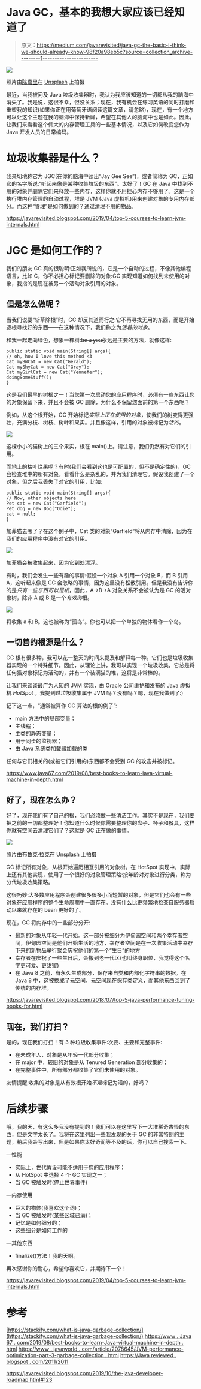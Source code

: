 # Java GC，基本的我想大家应该已经知道了

> 原文：<https://medium.com/javarevisited/java-gc-the-basic-i-think-we-should-already-know-98f20a98eb5c?source=collection_archive---------1----------------------->

![](img/312a45ca7bc2791506e125b1dbe36bda.png)

照片由[陈嘉里](https://unsplash.com/@gary_at_unsplash?utm_source=medium&utm_medium=referral)在 [Unsplash](https://unsplash.com?utm_source=medium&utm_medium=referral) 上拍摄

最近，当我被问及 Java 垃圾收集器时，我认为我应该知道的一切都从我的脑海中消失了。我是说，这很不幸，但没关系；现在，我有机会在练习英语的同时打磨和重塑我的知识(如果你正在用葡萄牙语阅读这篇文章，请忽略)，现在，有一个地方可以让这个主题在我的脑海中保持新鲜，希望在其他人的脑海中也是如此。因此，让我们来看看这个伟大的内存管理工具的一些基本情况，以及它如何改变您作为 Java 开发人员的日常编码。

# 垃圾收集器是什么？

我亲切地称它为 JGC(在你的脑海中读出“Jay Gee See”)，或者简称为 GC，正如它的名字所说:“听起来像是某种收集垃圾的东西”。太好了！GC 在 Java 中找到不用的对象并删除它们来释放一些内存，这样你就不用担心内存不够用了。这是一个执行堆内存管理的自动过程，堆是 JVM (Java 虚拟机)用来创建对象的专用内存部分。而这种“管理”是如何做到的？通过清理不用的物品。

<https://javarevisited.blogspot.com/2019/04/top-5-courses-to-learn-jvm-internals.html>  

# JGC 是如何工作的？

我们的朋友 GC 真的很聪明:正如我所说的，它是一个自动的过程，不像其他编程语言，比如 C，你不必担心标记要删除的对象:GC 实现知道如何找到未使用的对象，我指的是现在被另一个活动对象引用的对象。

## 但是怎么做呢？

当我们说要“斩草除根”时，GC 却反其道而行之:它不再寻找无用的东西，而是开始逐根寻找好的东西——在这种情况下，我们称之为*活着的对象*。

和我一起走向绿色，想象一棵树:b̶e̶ ̶a̶ ̶y̶o̶u̶永远是主要的方法，就像这样:

```
public static void main(String[] args){
// oh, how I love this method <3
Cat myBWCat = new Cat("Gerald");
Cat myShyCat = new Cat("Gray");
Cat myGirlCat = new Cat("Yennefer");
doingSomeStuff();
}
```

这是我们最早的树根之一！当您第一次启动您的应用程序时，必须有一些东西让您的对象保留下来，并且不会被 GC 删除，为什么不保留您面前的第一个东西呢？

例如，从这个根开始，GC 开始标记*实际上正在使用的对象*，使我们的树变得更强壮，充满分枝、树枝、树叶和果实。并且像这样，引用的对象被标记为*活的*。

[![](img/462b482417084dd4c3ac9a12effd09d6.png)](https://javarevisited.blogspot.com/2012/10/10-garbage-collection-interview-question-answer.html)

这棵小小的猫树上的三个果实，根在 main()上。请注意，我们仍然有对它们的引用。

而地上的枯叶烂果呢？有时(我们会看到这也是可配置的，但不是确定性的)，GC 会检查堆中的所有对象，看看什么是杂乱的，并为我们清理它。假设我创建了一个对象，但之后我丢失了对它的引用，比如:

```
public static void main(String[] args){
// Now, other objects here
Pet cat = new Cat("Garfield");
Pet dog = new Dog("Odie");
cat = null;
}
```

加菲猫去哪了？在这个例子中，Cat 类的对象“Garfield”将从内存中清除，因为在我们的应用程序中没有对它的引用。

[![](img/27b1a938ae3d6d9bda95dafbc7290bd2.png)](https://www.java67.com/2020/02/50-garbage-collection-interview-questions-answers-java.html)

加菲猫会被收集起来，因为它到处漂浮。

有时，我们会发生一些有趣的事情:假设一个对象 A 引用一个对象 B，而 B 引用 A，这听起来像是 GC 会忽略的事情，因为这里没有松散引用。但是我没有告诉你的是*只有一些东西可以是根*，因此，A→B→A 对象关系不会被认为是 GC 的活对象树，除非 A 或 B 是一个*有效的*根。

![](img/ee20dc5e49ccfc28abc54ce594b37bfd.png)

将收集 a 和 B。这也被称为“孤岛”。你也可以把一个单独的物体看作一个岛。

## 一切善的根源是什么？

GC 根有很多种，我可以花一整天的时间来提及和解释每一种。它们也是垃圾收集器实现的一个特殊细节。因此，从理论上讲，我可以实现一个垃圾收集，它总是将任何猫对象标记为活动的，并有一个装满猫的堆，这将是非常棒的。

让我们来谈谈最广为人知的 JVM 实现，由 Oracle 公司维护和发布的 Java 虚拟机 *HotSpot* 。我提到过垃圾收集属于 JVM 吗？没有吗？嗯，现在我做到了:)

记下这一点，“通常被算作 GC 算法的根的例子”:

*   main 方法中的局部变量；
*   主线程；
*   主类的静态变量；
*   用于同步的监视器；
*   由 Java 系统类加载器加载的类

任何与它们相关的(或被它们引用的)东西都不会受到 GC 的攻击并被标记。

<https://www.java67.com/2019/08/best-books-to-learn-java-virtual-machine-in-depth.html>  

## 好了，现在怎么办？

好了，现在我们有了自己的根，我们必须做一些清洁工作。其实不是现在，我们要把之前的一切都整理好！你知道什么时候你需要整理你的盘子、杯子和餐具，这样你就有空间去清理它们了？这就是 GC 正在做的事情。

[![](img/ea1415c8ae18d83722047e3ea227c803.png)](https://javarevisited.blogspot.com/2015/10/133-java-interview-questions-answers-from-last-5-years.html#axzz5ntvpdIs3)

照片由[布鲁克·拉克](https://unsplash.com/@brookelark?utm_source=medium&utm_medium=referral)在 [Unsplash](https://unsplash.com?utm_source=medium&utm_medium=referral) 上拍摄

GC 标记所有对象，从根开始遍历相互引用的对象树。在 HotSpot 实现中，实际上还有其他实现，使用了一个很好的对象管理策略:按年龄对对象进行分类，称为分代垃圾收集策略。

这很巧妙:大多数应用程序会创建很多很多小而短暂的对象，但是它们也会有一些对象在应用程序的整个生命周期中一直存在。没有什么比更频繁地检查自服务器启动以来就存在的 bean 更好的了。

现在，GC 将内存中的一些部分分开:

*   最新的对象从年轻一代开始。这一部分被细分为伊甸园空间和两个幸存者空间，伊甸园空间是他们开始生活的地方，幸存者空间是在一次收集活动中幸存下来的新物品举行聚会庆祝他们的第一个“生日”的地方
*   幸存者在庆祝了一些生日后，会搬到老一代区(也叫终身职位，我觉得这个名字更可爱、更甜蜜)
*   在 Java 8 之前，有永久生成部分，保存来自类和内部化字符串的数据。在 Java 8 中，这被换成了元空间，元空间现在保存类定义，而其他东西回到了传统的内存堆。

<https://javarevisited.blogspot.com/2018/07/top-5-java-performance-tuning-books-for.html>  

## 现在，我们打扫？

是的，现在我们打扫！有 3 种垃圾收集事件:次要、主要和完整事件:

*   在未成年人，对象是从年轻一代部分收集；
*   在 major 中，较旧的对象是从 Tenured Generation 部分收集的；
*   在完整事件中，所有部分都收集了它们未使用的对象。

友情提醒:收集的对象是从有效根开始*不是*标记为活的，好吗？

# 后续步骤

哦，我的天，有这么多我没有提到的！我们可以在这里写下一大堆稀奇古怪的东西，但是文字太长了。我将在这里列出一些我发现的关于 GC 的非常特别的主题，稍后我会写出来，但是如果你太好奇而等不及的话，你可以自己搜索一下。

—性能

*   实际上，世代假设可能不适用于您的应用程序；
*   从 HotSpot 中选择 4 个 GC 实现之一；
*   当 GC 被触发时(停止世界事件)

—内存使用

*   巨大的物体(我喜欢这个词)；
*   当 GC 被触发时(某些区域已满)；
*   记忆是如何细分的；
*   这些细分是如何工作的

—其他东西

*   finalize()方法！我的天啊。

再次感谢你的耐心，希望你喜欢它，并期待下一个！

<https://javarevisited.blogspot.com/2019/04/top-5-courses-to-learn-jvm-internals.html>  

# 参考

[https://stackify.com/what-is-java-garbage-collection/](https://stackify.com/what-is-java-garbage-collection/)
[https://www . Java 67 . com/2019/08/best-books-to-learn-Java-virtual-machine-in-depth . html](https://www.java67.com/2019/08/best-books-to-learn-java-virtual-machine-in-depth.html)
[https://www . javaworld . com/article/2078645/JVM-performance-optimization-part-3-garbage-collection . html](https://www.javaworld.com/article/2078645/jvm-performance-optimization-part-3-garbage-collection.html)
[https://Java reviewed . blogspot . com/2011/2011](https://javarevisited.blogspot.com/2011/04/garbage-collection-in-java.html#axzz4zt6jlTWS)

<https://javarevisited.blogspot.com/2019/10/the-java-developer-roadmap.html#123> 